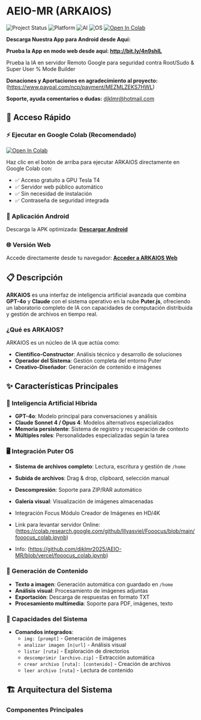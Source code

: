 # AEIO-MR (ARKAIOS)

![Project Status](https://img.shields.io/badge/status-active-brightgreen.svg)
![Platform](https://img.shields.io/badge/platform-Android%20%7C%20Web-blue.svg)
![AI](https://img.shields.io/badge/AI-GPT--4o%20%7C%20Claude-purple.svg)
![OS](https://img.shields.io/badge/OS-Puter%20Linux-orange.svg)
[![Open In Colab](https://colab.research.google.com/assets/colab-badge.svg)](https://colab.research.google.com/github/djklmr2025/AEIO-MR/blob/main/arkaios%20colab.ipynb)

**Descarga Nuestra App para Android desde Aquí:** 

**Prueba la App en modo web desde aquí: http://bit.ly/4n9shlL**

Prueba la IA en servidor Remoto Google para seguridad contra Root/Sudo & Super User % Mode Builder

**Donaciones y Aportaciones en agradecimiento al proyecto:** (https://www.paypal.com/ncp/payment/MEZMLZEKS7HWL)

**Soporte, ayuda comentarios o dudas:** djklmr@hotmail.com

## 🚀 Acceso Rápido

### ⚡ Ejecutar en Google Colab (Recomendado)
[![Open In Colab](https://colab.research.google.com/assets/colab-badge.svg)](https://colab.research.google.com/github/djklmr2025/AEIO-MR/blob/main/arkaios%20colab.ipynb)

Haz clic en el botón de arriba para ejecutar ARKAIOS directamente en Google Colab con:
- ✅ Acceso gratuito a GPU Tesla T4
- ✅ Servidor web público automático
- ✅ Sin necesidad de instalación
- ✅ Contraseña de seguridad integrada

### 📱 Aplicación Android
Descarga la APK optimizada:
[**Descargar Android**](http://bit.ly/4g2n8JN)

### 🌐 Versión Web
Accede directamente desde tu navegador:
[**Acceder a ARKAIOS Web**](https://arkaios.base44.app/)

## 📋 Descripción

**ARKAIOS** es una interfaz de inteligencia artificial avanzada que combina **GPT-4o** y **Claude** con el sistema operativo en la nube **Puter.js**, ofreciendo un laboratorio completo de IA con capacidades de computación distribuida y gestión de archivos en tiempo real.

### ¿Qué es ARKAIOS?

ARKAIOS es un núcleo de IA que actúa como:
- **Científico-Constructor**: Análisis técnico y desarrollo de soluciones
- **Operador del Sistema**: Gestión completa del entorno Puter
- **Creativo-Diseñador**: Generación de contenido e imágenes

## ✨ Características Principales

### 🤖 Inteligencia Artificial Híbrida
- **GPT-4o**: Modelo principal para conversaciones y análisis
- **Claude Sonnet 4 / Opus 4**: Modelos alternativos especializados
- **Memoria persistente**: Sistema de registro y recuperación de contexto
- **Múltiples roles**: Personalidades especializadas según la tarea

### 🖥️ Integración Puter OS
- **Sistema de archivos completo**: Lectura, escritura y gestión de `/home`
- **Subida de archivos**: Drag & drop, clipboard, selección manual
- **Descompresión**: Soporte para ZIP/RAR automático
- **Galería visual**: Visualización de imágenes almacenadas

- Integración Focus Módulo Creador de Imágenes en HD/4K
- Link para levantar servidor Online: (https://colab.research.google.com/github/lllyasviel/Fooocus/blob/main/fooocus_colab.ipynb)
+ Info: (https://github.com/djklmr2025/AEIO-MR/blob/vercel/fooocus_colab.ipynb)

### 🎨 Generación de Contenido
- **Texto a imagen**: Generación automática con guardado en `/home`
- **Análisis visual**: Procesamiento de imágenes adjuntas
- **Exportación**: Descarga de respuestas en formato TXT
- **Procesamiento multimedia**: Soporte para PDF, imágenes, texto

### 🔧 Capacidades del Sistema
- **Comandos integrados**:
  - `img: [prompt]` - Generación de imágenes
  - `analizar imagen [n|url]` - Análisis visual
  - `listar [ruta]` - Exploración de directorios
  - `descomprimir [archivo.zip]` - Extracción automática
  - `crear archivo [ruta]: [contenido]` - Creación de archivos
  - `leer archivo [ruta]` - Lectura de contenido

## 🏗️ Arquitectura del Sistema

### Componentes Principales
